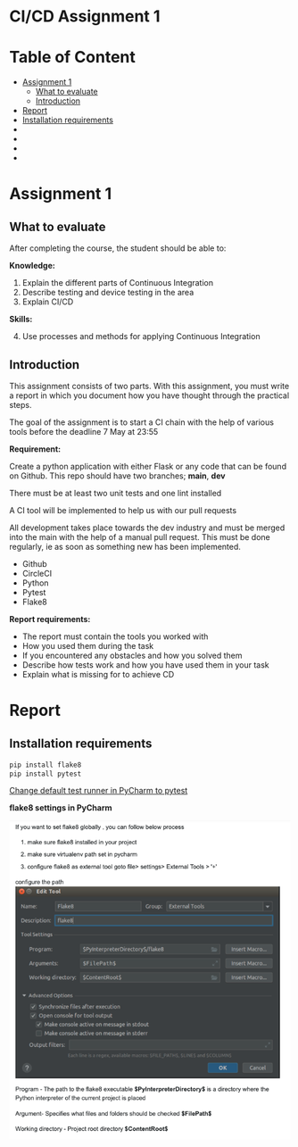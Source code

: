 # CI/CD Assignment 1

# Table of Content

- [Assignment 1](#assignment-1)
    - [What to evaluate](#what-to-evaluate)
    - [Introduction](#introduction)
- [Report](#report)
- [Installation requirements](#installation-requirements)
- [](#)
- [](#)
- [](#)
- [](#)

# Assignment 1

## What to evaluate

After completing the course, the student should be able to:

**Knowledge:**

1. Explain the different parts of Continuous Integration
2. Describe testing and device testing in the area
3. Explain CI/CD

**Skills:**

4. Use processes and methods for applying Continuous Integration

## Introduction

This assignment consists of two parts. With this assignment, you must write a report in which you document how you have
thought through the practical steps.

The goal of the assignment is to start a CI chain with the help of various tools before the deadline 7 May at 23:55

**Requirement:**

Create a python application with either Flask or any code that can be found on Github. This repo should have two
branches; **main**, **dev**

There must be at least two unit tests and one lint installed

A CI tool will be implemented to help us with our pull requests

All development takes place towards the dev industry and must be merged into the main with the help of a manual pull
request. This must be done regularly, ie as soon as something new has been implemented.

- Github
- CircleCI
- Python
- Pytest
- Flake8

**Report requirements:**

- The report must contain the tools you worked with
- How you used them during the task
- If you encountered any obstacles and how you solved them
- Describe how tests work and how you have used them in your task
- Explain what is missing for to achieve CD

# Report

## Installation requirements

```shell
pip install flake8
pip install pytest
```

[Change default test runner in PyCharm to pytest](https://www.jetbrains.com/help/pycharm/pytest.html#enable-pytest)

**flake8 settings in PyCharm**

![](img/1.png)

